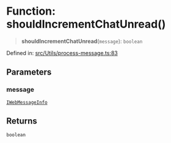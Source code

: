 # Function: shouldIncrementChatUnread()

> **shouldIncrementChatUnread**(`message`): `boolean`

Defined in: [src/Utils/process-message.ts:83](https://github.com/Fokusdotid/Baileys/blob/c2e37a764497a58082d1525ba2f083f341e3eefa/src/Utils/process-message.ts#L83)

## Parameters

### message

[`IWebMessageInfo`](../namespaces/proto/interfaces/IWebMessageInfo.md)

## Returns

`boolean`
